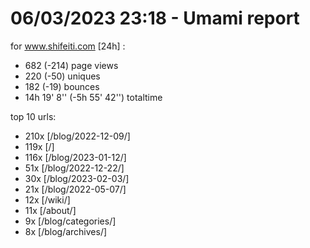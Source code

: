 # 06/03/2023 23:18 - Umami report
for www.shifeiti.com [24h] :

 - 682 (-214) page views
 - 220 (-50) uniques
 - 182 (-19) bounces
 - 14h 19' 8'' (-5h 55' 42'') totaltime


top 10 urls:
 - 210x [/blog/2022-12-09/]
 - 119x [/]
 - 116x [/blog/2023-01-12/]
 - 51x [/blog/2022-12-22/]
 - 30x [/blog/2023-02-03/]
 - 21x [/blog/2022-05-07/]
 - 12x [/wiki/]
 - 11x [/about/]
 - 9x [/blog/categories/]
 - 8x [/blog/archives/]


